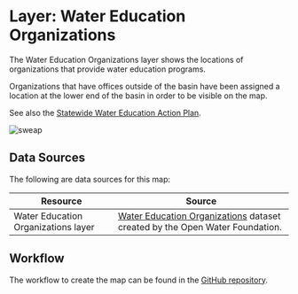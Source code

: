 # Layer: Water Education Organizations #

The Water Education Organizations layer shows the locations of organizations
that provide water education programs.

Organizations that have offices outside of the basin have been assigned a location
at the lower end of the basin in order to be visible on the map.

See also the [Statewide Water Education Action Plan](https://www.watereducationcolorado.org/sweap/).

![sweap](SWEAPLogoStandard.png)

## Data Sources ##

The following are data sources for this map:

| **Resource** | **Source** |
| -- | -- |
| Water Education Organizations layer | [Water Education Organizations](https://data.openwaterfoundation.org/state/co/owf/water-education-orgs/) dataset created by the Open Water Foundation. |

## Workflow ##

The workflow to create the map can be found in the [GitHub repository](https://github.com/OpenWaterFoundation/owf-infomapper-co-big-thompson/tree/master/workflow/BasinEntities/Education-Organizations).
